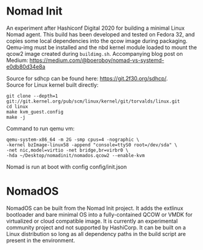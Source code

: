 # Nomad Init
An experiment after Hashiconf Digital 2020 for building a minimal Linux Nomad agent. This build has been developed and tested on Fedora 32, and copies some local dependencies into the qcow image during packaging.  Qemu-img must be installed and the nbd kernel module loaded to mount the qcow2 image created during `buildimg.sh`.  Accompanying blog post on Medium: https://medium.com/@boeroboy/nomad-vs-systemd-e0db80d34e8a

Source for sdhcp can be found here: https://git.2f30.org/sdhcp/.  
Source for Linux kernel built directly:
```
git clone --depth=1 git://git.kernel.org/pub/scm/linux/kernel/git/torvalds/linux.git
cd linux
make kvm_guest.config
make -j
```

Command to run qemu vm:
```
qemu-system-x86_64 -m 2G -smp cpus=4 -nographic \
-kernel bzImage-linux58 -append "console=ttyS0 root=/dev/sda" \
-net nic,model=virtio -net bridge,br=virbr0 \
-hda ~/Desktop/nomadinit/nomados.qcow2 --enable-kvm
```

Nomad is run at boot with config config/init.json

# NomadOS
NomadOS can be built from the Nomad Init project.  It adds the extlinux bootloader and bare minimal OS into a fully-contained QCOW or VMDK for virtualized or cloud compatible image.  It is currently an experimental community project and not supported by HashiCorp.  It can be built on a Linux distribution so long as all dependency paths in the build script are present in the environment.
